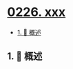 # [0226. xxx](https://github.com/Tdahuyou/TNotes.leetcode/tree/main/notes/0226.%20xxx)

<!-- region:toc -->

- [1. 📝 概述](#1--概述)

<!-- endregion:toc -->

## 1. 📝 概述
